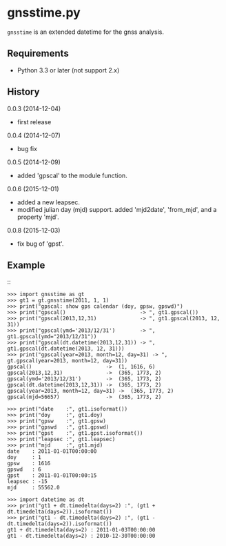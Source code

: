 # gnsstime.py
`gnsstime` is an extended datetime for the gnss analysis.

Requirements
------------
* Python 3.3 or later (not support 2.x)

History
-------
0.0.3 (2014-12-04)
* first release

0.0.4 (2014-12-07)
* bug fix

0.0.5 (2014-12-09)
* added 'gpscal' to the module function.

0.0.6 (2015-12-01)
* added a new leapsec.
* modified julian day (mjd) support.
  added 'mjd2date', 'from_mjd', and a property 'mjd'.

0.0.8 (2015-12-03)
* fix bug of 'gpst'.
  
Example
-------
::

    >>> import gnsstime as gt
    >>> gt1 = gt.gnsstime(2011, 1, 1)
    >>> print("gpscal: show gps calendar (doy, gpsw, gpswd)")
    >>> print("gpscal()                        -> ", gt1.gpscal())
    >>> print("gpscal(2013,12,31)              -> ", gt1.gpscal(2013, 12, 31))
    >>> print("gpscal(ymd='2013/12/31')        -> ", gt1.gpscal(ymd="2013/12/31"))
    >>> print("gpscal(dt.datetime(2013,12,31)) -> ", gt1.gpscal(dt.datetime(2013, 12, 31)))
    >>> print("gpscal(year=2013, month=12, day=31) -> ", gt.gpscal(year=2013, month=12, day=31))
    gpscal()                        ->  (1, 1616, 6)
    gpscal(2013,12,31)              ->  (365, 1773, 2)
    gpscal(ymd='2013/12/31')        ->  (365, 1773, 2)
    gpscal(dt.datetime(2013,12,31)) ->  (365, 1773, 2)
    gpscal(year=2013, month=12, day=31) ->  (365, 1773, 2)
    gpscal(mjd=56657)               ->  (365, 1773, 2)

    >>> print("date    :", gt1.isoformat())
    >>> print("doy     :", gt1.doy)
    >>> print("gpsw    :", gt1.gpsw)
    >>> print("gpswd   :", gt1.gpswd)
    >>> print("gpst    :", gt1.gpst.isoformat())
    >>> print("leapsec :", gt1.leapsec)
    >>> print("mjd     :", gt1.mjd)
    date    : 2011-01-01T00:00:00
    doy     : 1
    gpsw    : 1616
    gpswd   : 6
    gpst    : 2011-01-01T00:00:15
    leapsec : -15
    mjd     : 55562.0

    >>> import datetime as dt
    >>> print("gt1 + dt.timedelta(days=2) :", (gt1 + dt.timedelta(days=2)).isoformat())
    >>> print("gt1 - dt.timedelta(days=2) :", (gt1 - dt.timedelta(days=2)).isoformat())
    gt1 + dt.timedelta(days=2) : 2011-01-03T00:00:00
    gt1 - dt.timedelta(days=2) : 2010-12-30T00:00:00
